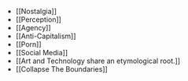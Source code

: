 - [[Nostalgia]] 
- [[Perception]]
- [[Agency]]
- [[Anti-Capitalism]]
- [[Porn]]
- [[Social Media]]
- [[Art and Technology share an etymological root.]]
- [[Collapse The Boundaries]] 